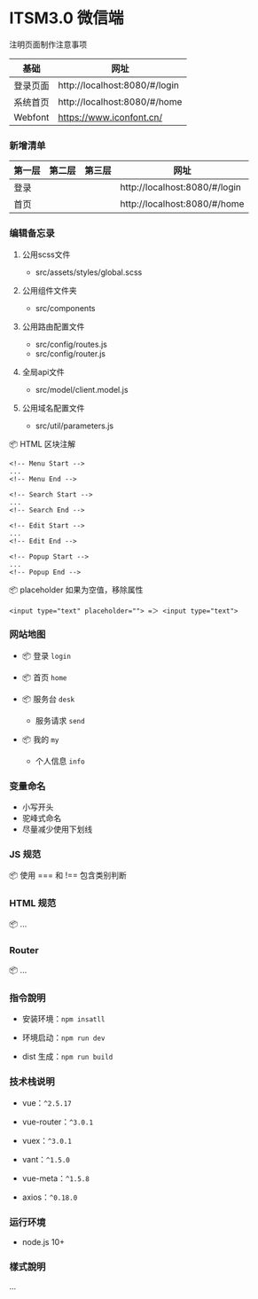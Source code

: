 # ITSM3.0 微信端

注明页面制作注意事项

 基础 				| 网址
-----------	|----------------------
 登录页面 		| http://localhost:8080/#/login
 系统首页 		| http://localhost:8080/#/home
 Webfont 		| https://www.iconfont.cn/

### 新增清单

 第一层 			| 第二层 				| 第三层 		| 网址
----------------|-----------------------|---------------|-------------
 登录 		    |  			            | 				| http://localhost:8080/#/login
 首页 		    |  			            | 				| http://localhost:8080/#/home

### 编辑备忘录

1. 公用scss文件
	+ src/assets/styles/global.scss

2. 公用组件文件夹
	+ src/components

3. 公用路由配置文件
	+ src/config/routes.js
    + src/config/router.js
    
4. 全局api文件
	+ src/model/client.model.js

5. 公用域名配置文件
	+ src/util/parameters.js
	
	
📦 HTML 区块注解

	<!-- Menu Start -->
	...
	<!-- Menu End -->
	
	<!-- Search Start -->
	...
	<!-- Search End -->

	<!-- Edit Start -->
	...
	<!-- Edit End -->

	<!-- Popup Start -->
	...
	<!-- Popup End -->

📦 placeholder 如果为空值，移除属性

	<input type="text" placeholder=""> =＞ <input type="text">

### 网站地图

+ 📦 登录 `login`

+ 📦 首页 `home`

+ 📦 服务台 `desk`
	+ 服务请求 `send`
	
+ 📦 我的 `my`
	+ 个人信息 `info`
	
### 变量命名

+ 小写开头
+ 驼峰式命名
+ 尽量减少使用下划线

### JS 规范

📦 
使用 === 和 !== 包含类别判断



### HTML 规范

📦 
...


### Router

📦 
...


### 指令說明

+ 安装环境：`npm insatll`

+ 环境启动：`npm run dev`

+ dist 生成：`npm run build`

### 技术栈说明

+ vue：`^2.5.17`

+ vue-router：`^3.0.1`

+ vuex：`^3.0.1`

+ vant：`^1.5.0`

+ vue-meta：`^1.5.8`

+ axios：`^0.18.0`

### 运行环境

+ node.js 10+

### 樣式說明

...
